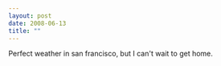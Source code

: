 ```yaml
---
layout: post
date: 2008-06-13
title: ""
---
```

Perfect weather in san francisco, but I can't wait to get home.